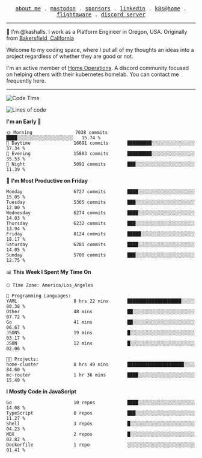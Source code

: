 <p align="center">
  <samp>
    <a href="https://jordanjones.org/">about me</a> .
    <a rel="me" href="https://mastodon.social/@kashall">mastodon</a> .
    <a href="https://github.com/sponsors/kashalls">sponsors</a> .
    <a href="https://linkedin.com/in/jordpjones">linkedin</a> .
    <a href="https://github.com/kashalls/home-cluster">k8s@home</a> .
    <a href="https://flightaware.com/adsb/stats/user/kashalls">flightaware</a> .
    <a href="https://discord.gg/V2WrCfqba9">discord server</a>
  </samp>
</p>

----------------------------------------------------------------

:wave: I'm @kashalls. I work as a Platform Engineer in Oregon, USA. Originally from [Bakersfield, California](https://maps.app.goo.gl/QQMtywTWghpXB6Tu6)

Welcome to my coding space, where I put all of my thoughts an ideas into a project regardless of whether they are good or not.

I'm an active member of [Home Operations](https://discord.gg/home-operations). A discord community focused on helping others with their kubernetes homelab. You can contact me frequently here.

----------------------------------------------------------------
<!--START_SECTION:waka-->
![Code Time](http://img.shields.io/badge/Code%20Time-2%2C383%20hrs%2039%20mins-blue)

![Lines of code](https://img.shields.io/badge/From%20Hello%20World%20I%27ve%20Written-10.5%20million%20lines%20of%20code-blue)

**I'm an Early 🐤** 

```text
🌞 Morning                7038 commits        ████░░░░░░░░░░░░░░░░░░░░░   15.74 % 
🌆 Daytime                16691 commits       █████████░░░░░░░░░░░░░░░░   37.34 % 
🌃 Evening                15883 commits       █████████░░░░░░░░░░░░░░░░   35.53 % 
🌙 Night                  5091 commits        ███░░░░░░░░░░░░░░░░░░░░░░   11.39 % 
```
📅 **I'm Most Productive on Friday** 

```text
Monday                   6727 commits        ████░░░░░░░░░░░░░░░░░░░░░   15.05 % 
Tuesday                  5365 commits        ███░░░░░░░░░░░░░░░░░░░░░░   12.00 % 
Wednesday                6274 commits        ████░░░░░░░░░░░░░░░░░░░░░   14.03 % 
Thursday                 6232 commits        ███░░░░░░░░░░░░░░░░░░░░░░   13.94 % 
Friday                   8124 commits        █████░░░░░░░░░░░░░░░░░░░░   18.17 % 
Saturday                 6281 commits        ████░░░░░░░░░░░░░░░░░░░░░   14.05 % 
Sunday                   5700 commits        ███░░░░░░░░░░░░░░░░░░░░░░   12.75 % 
```


📊 **This Week I Spent My Time On** 

```text
🕑︎ Time Zone: America/Los_Angeles

💬 Programming Languages: 
YAML                     8 hrs 22 mins       ████████████████████░░░░░   80.38 % 
Other                    48 mins             ██░░░░░░░░░░░░░░░░░░░░░░░   07.72 % 
Go                       41 mins             ██░░░░░░░░░░░░░░░░░░░░░░░   06.67 % 
JSON5                    19 mins             █░░░░░░░░░░░░░░░░░░░░░░░░   03.17 % 
JSON                     12 mins             █░░░░░░░░░░░░░░░░░░░░░░░░   02.06 % 

🐱‍💻 Projects: 
home-cluster             8 hrs 49 mins       █████████████████████░░░░   84.60 % 
mc-router                1 hr 36 mins        ████░░░░░░░░░░░░░░░░░░░░░   15.40 % 
```

**I Mostly Code in JavaScript** 

```text
Go                       10 repos            ████░░░░░░░░░░░░░░░░░░░░░   14.08 % 
TypeScript               8 repos             ███░░░░░░░░░░░░░░░░░░░░░░   11.27 % 
Shell                    3 repos             █░░░░░░░░░░░░░░░░░░░░░░░░   04.23 % 
MDX                      2 repos             █░░░░░░░░░░░░░░░░░░░░░░░░   02.82 % 
Dockerfile               1 repo              ░░░░░░░░░░░░░░░░░░░░░░░░░   01.41 % 
```




<!--END_SECTION:waka-->
